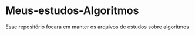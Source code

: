 # Meus-estudos-Algoritmos
Esse repositório focara em manter os arquivos de estudos sobre algoritmos
